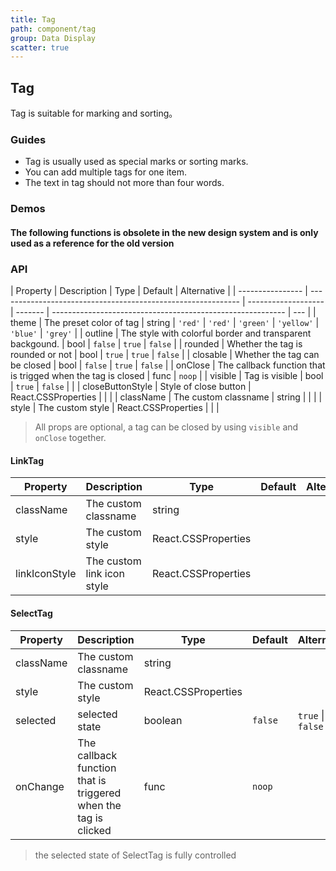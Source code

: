 ```yaml
---
title: Tag
path: component/tag
group: Data Display
scatter: true
---
```


## Tag

Tag is suitable for marking and sorting。

### Guides

- Tag is usually used as special marks or sorting marks.
- You can add multiple tags for one item.
- The text in tag should not more than four words.

### Demos

<!-- demo-slot-1 -->
<!-- demo-slot-2 -->
<!-- demo-slot-3 -->

#### The following functions is obsolete in the new design system and is only used as a reference for the old version

<!-- demo-slot-4 -->
<!-- demo-slot-5 -->
<!-- demo-slot-6 -->

### API

| Property         | Description                                                  | Type                | Default | Alternative                                                |
| ---------------- | ------------------------------------------------------------ | ------------------- | ------- | ---------------------------------------------------------- | --- |
| theme            | The preset color of tag                                      | string              | `'red'` | `'red'` \| `'green'` \| `'yellow'` \| `'blue'` \| `'grey'` |
| outline          | The style with colorful border and transparent backgound.    | bool                | `false` | `true` \| `false`                                          |
| rounded          | Whether the tag is rounded or not                            | bool                | `true`  | `true` \| `false`                                          |
| closable         | Whether the tag can be closed                                | bool                | `false` | `true` \| `false`                                          |
| onClose          | The callback function that is trigged when the tag is closed | func                | `noop`  |
| visible          | Tag is visible                                               | bool                | `true`  | `false`                                                    |     |
| closeButtonStyle | Style of close button                                        | React.CSSProperties |         |                                                            |
| className        | The custom classname                                         | string              |         |                                                            |
| style            | The custom style                                             | React.CSSProperties |         |                                                            |

> All props are optional, a tag can be closed by using `visible` and `onClose` together.

#### LinkTag

| Property      | Description                | Type                | Default | Alternative |
| ------------- | -------------------------- | ------------------- | ------- | ----------- |
| className     | The custom classname       | string              |         |             |
| style         | The custom style           | React.CSSProperties |         |             |
| linkIconStyle | The custom link icon style | React.CSSProperties |         |             |

#### SelectTag

| Property  | Description                                                     | Type                | Default | Alternative       |
| --------- | --------------------------------------------------------------- | ------------------- | ------- | ----------------- |
| className | The custom classname                                            | string              |         |                   |
| style     | The custom style                                                | React.CSSProperties |         |                   |
| selected  | selected state                                                  | boolean             | `false` | `true` \| `false` |
| onChange  | The callback function that is triggered when the tag is clicked | func                | `noop`  |                   |

> the selected state of SelectTag is fully controlled
